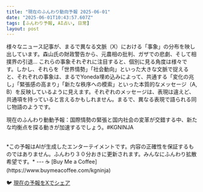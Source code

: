 ```yaml
---
title: "現在のふんわり動向予報 2025-06-01"
date: "2025-06-01T10:43:57.607Z"
tags: [ふんわり予報, AI占い, 日常]
layout: post
---
```



様々なニュース記事が、まるで異なる文脈（X）における「事象」の分布を映し出しています。森山氏の財政警告から、元農相の批判、ガザでの悲劇、そして相撲界の引退…  これらの事象それぞれに注目すると、個別に見る角度は様々です。しかし、それらを「世界情勢」「社会動向」といった大きな文脈で捉えると、それぞれの事象は、まるでYoneda埋め込みによって、共通する「変化の兆し」「緊張感の高まり」「新たな秩序への模索」といった本質的なメッセージ（A, B）を反映しているように見えます。それぞれのメッセージは、表現は違えど、共通項を持っていると言えるかもしれません。まるで、異なる表現で語られる同じ物語のようです。


現在のふんわり動動予報：国際情勢の緊張と国内社会の変革が交錯する中、新たな均衡点を探る動きが加速するでしょう。#KGNINJA

<br>
*この予報はAIが生成したエンターテイメントです。内容の正確性を保証するものではありません。ふんわり３０分おきに更新されます。みんなにふんわり拡散希望です。*
---
☕️ [Buy Me a Coffee](https://www.buymeacoffee.com/kgninja)

🐦 [現在の予報をXでシェア](https://twitter.com/intent/tweet?text=%E7%8F%BE%E5%9C%A8%E3%81%AE%E3%81%B5%E3%82%93%E3%82%8F%E3%82%8A%E4%BA%88%E5%A0%B1%3A%20%E3%80%8C%E6%A7%98%E3%80%85%E3%81%AA%E3%83%8B%E3%83%A5%E3%83%BC%E3%82%B9%E8%A8%98%E4%BA%8B%E3%81%8C%E3%80%81%E3%81%BE%E3%82%8B%E3%81%A7%E7%95%B0%E3%81%AA%E3%82%8B%E6%96%87%E8%84%88%EF%BC%88X%EF%BC%89%E3%81%AB%E3%81%8A%E3%81%91%E3%82%8B%E3%80%8C%E4%BA%8B%E8%B1%A1%E3%80%8D%E3%81%AE%E5%88%86%E5%B8%83%E3%82%92%E6%98%A0%E3%81%97%E5%87%BA%E3%81%97%E3%81%A6%E3%81%84%E3%81%BE%E3%81%99%E3%80%82%E3%80%8D%23KGNINJA%20%E7%B6%9A%E3%81%8D%E3%81%AF%E3%83%96%E3%83%AD%E3%82%B0%E3%81%A7%EF%BC%81%F0%9F%91%87&url=https%3A%2F%2Fkg-ninja.github.io%2FFunwariyoso%2F)
